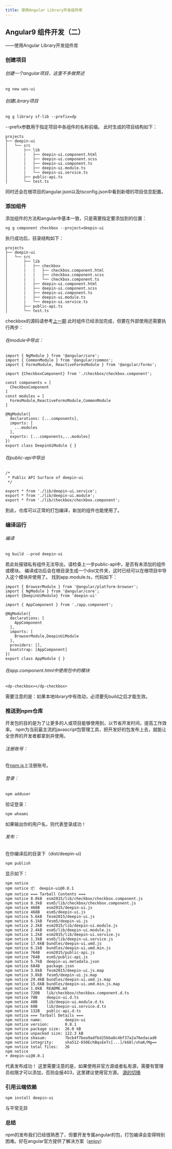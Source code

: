 ```yaml
---
title: 使用Angular Library开发组件库
---
```

## Angular9 组件开发（二）
——使用Angular Library开发组件库

### 创建项目
###### 创建一个angular项目，这里不多做赘述
```
ng new uos-ui
```
###### 创建Library项目
```
ng g library sf-lib --prefix=dp
```
--prefix参数用于指定项目中各组件的名称前缀。
此时生成的项目结构如下：
```
projects
├── deepin-ui
│   └── src
│       ├── lib
│       |   ├── deepin-ui.component.html
│       |   ├── deepin-ui.component.scss
│       |   ├── deepin-ui.component.ts
│       |   ├── deepin-ui.module.ts
│       |   └── deepin-ui.service.ts
│       ├── public-api.ts
│       └── test.ts
```
同时还会在根项目的angular.json以及tsconfig.json中看到新增的项目信息配置。
### 添加组件
添加组件的方法和angular中基本一致，只是需要指定要添加到的位置：
```
ng g component checkbox --project=deepin-ui
```
执行成功后，目录结构如下：
```
projects
├── deepin-ui
│   └── src
│       ├── lib
│       |   ├── checkbox
│       |   |   ├── checkbox.component.html
│       |   |   ├── checkbox.component.scss
│       |   |   └── checkbox.component.ts
│       |   ├── deepin-ui.component.html
│       |   ├── deepin-ui.component.scss
│       |   ├── deepin-ui.component.ts
│       |   ├── deepin-ui.module.ts
│       |   └── deepin-ui.service.ts
│       ├── public-api.ts
│       └── test.ts
```
checkbox的源码请参考[上一期](https://docsin.uniontech.com/?p=5881 "angular9 组件开发（一）")
此时组件已经添加完成，但要在外部使用还需要执行两步：
###### 在module中导出：
```
import { NgModule } from '@angular/core';
import { CommonModule } from '@angular/common';
import { FormsModule, ReactiveFormsModule } from '@angular/forms';

import {CheckboxComponent} from './checkbox/checkbox.component';

const components = [
  CheckboxComponent
]
const modules = [
  FormsModule,ReactiveFormsModule,CommonModule
]

@NgModule({
  declarations: [...components],
  imports: [
    ...modules
  ],
  exports: [...components,...modules]
})
export class DeepinUiModule { }

```
###### 在public-api中导出
```
/*
 * Public API Surface of deepin-ui
 */

export * from './lib/deepin-ui.service';
export * from './lib/deepin-ui.module';
export * from './lib/checkbox/checkbox.component';
```
到此，仓库可以正常的打包编译，新加的组件也能使用了。

### 编译运行
###### 编译
```
ng build --prod deepin-ui
```
若此处报错私有组件无法导出，请检查上一步public-api中，是否有未添加的组件或模块。
编译成功后会在根目录生成一个dist文件夹，这时已经可以在根项目中导入这个模块并使用了。
找到app.module.ts，代码如下：
```
import { BrowserModule } from '@angular/platform-browser';
import { NgModule } from '@angular/core';
import {DeepinUiModule} from 'deepin-ui'

import { AppComponent } from './app.component';

@NgModule({
  declarations: [
    AppComponent
  ],
  imports: [
    BrowserModule,DeepinUiModule
  ],
  providers: [],
  bootstrap: [AppComponent]
})
export class AppModule { }

```
###### 在app.component.html中使用包中的模块
```
<dp-checkbox></dp-checkbox>
```
需要注意的是：如果本地library中有改动，必须要先build之后才能生效。
### 推送到npm仓库
开发包的目的是为了让更多的人或项目能够使用到，以节省开发时间，提高工作效率。
npm为当前最主流的javascript包管理工具，把开发好的包发布上去，就能让全世界的开发者都拿到并使用。
###### 注册账号：
在[npm.js](https://www.npmjs.com/package/ng-clone-deep "npm.js")上注册账号。
###### 登录：
```
npm adduser
```
验证登录：
```
npm whoami
```
如果输出你的用户名，则代表登录成功！
###### 发布：
在你编译后的目录下（dist/deepin-ui)
```
npm publish
```
显示如下：
```
npm notice 
npm notice 📦  deepin-ui@0.0.1
npm notice === Tarball Contents === 
npm notice 8.0kB  esm2015/lib/checkbox/checkbox.component.js
npm notice 8.3kB  esm5/lib/checkbox/checkbox.component.js   
npm notice 468B   esm2015/deepin-ui.js                      
npm notice 468B   esm5/deepin-ui.js                         
npm notice 5.6kB  fesm2015/deepin-ui.js                     
npm notice 6.1kB  fesm5/deepin-ui.js                        
npm notice 2.3kB  esm2015/lib/deepin-ui.module.js           
npm notice 2.4kB  esm5/lib/deepin-ui.module.js              
npm notice 1.2kB  esm2015/lib/deepin-ui.service.js          
npm notice 1.3kB  esm5/lib/deepin-ui.service.js             
npm notice 17.6kB bundles/deepin-ui.umd.js                  
npm notice 6.1kB  bundles/deepin-ui.umd.min.js              
npm notice 764B   esm2015/public-api.js                     
npm notice 764B   esm5/public-api.js                        
npm notice 5.7kB  deepin-ui.metadata.json                   
npm notice 684B   package.json                              
npm notice 3.8kB  fesm2015/deepin-ui.js.map                 
npm notice 3.8kB  fesm5/deepin-ui.js.map                    
npm notice 29.4kB bundles/deepin-ui.umd.js.map              
npm notice 15.6kB bundles/deepin-ui.umd.min.js.map          
npm notice 1.0kB  README.md                                 
npm notice 720B   lib/checkbox/checkbox.component.d.ts      
npm notice 78B    deepin-ui.d.ts                            
npm notice 40B    lib/deepin-ui.module.d.ts                 
npm notice 60B    lib/deepin-ui.service.d.ts                
npm notice 132B   public-api.d.ts                           
npm notice === Tarball Details === 
npm notice name:          deepin-ui                               
npm notice version:       0.0.1                                   
npm notice package size:  26.0 kB                                 
npm notice unpacked size: 122.3 kB                                
npm notice shasum:        7bcb4f7bea9adfbd25bba0c4bf37a2a76edacad0
npm notice integrity:     sha512-650EchBqsEeTc[...]/k68l/vhaK/Mg==
npm notice total files:   26                                      
npm notice 
+ deepin-ui@0.0.1
```
代表发布成功！
这里需要注意的是，如果使用非官方源或者私有源，需要有管理员权限才可以添加，否则会报403，这里建议使用官方源。
[源的切换](https://blog.csdn.net/z277094641/article/details/90214214 "源的切换")
### 引用云端依赖
```
npm install deepin-ui
```
与平常无异
### 总结
npm的发布我们已经很熟悉了，但要开发专属angular的包，打包编译会变得特别困难。好在angular官方提供了解决方案（[enjoy](https://github.com/aaaa9990aaaa/uos-ui "gayhub")）
